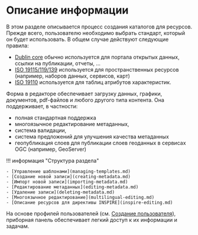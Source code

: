 # Описание информации

В этом разделе описывается процесс создания каталогов для ресурсов. Прежде всего, пользователю необходимо выбрать стандарт, который он будет использовать. В общем случае действуют следующие правила:

- [Dublin core](https://dublincore.org/) обычно используется для портала открытых данных, ссылки на публикации, отчеты, \...
- [ISO 19115/119/139](https://www.iso.org/iso/en/home/store/catalogue_tc/catalogue_detail.htm?csnumber=32557) используется для пространственных ресурсов (например, наборов данных, сервисов, карт)
- [ISO 19110](https://www.iso.org/iso/en/iso_catalogue/catalogue_tc/catalogue_detail.htm?csnumber=39965) используется для таблиц атрибутов характеристик.

Форма в редакторе обеспечивает загрузку данных, графики, документов, pdf-файлов и любого другого типа контента. Она поддерживает, в частности:

- полная стандартная поддержка
- многоязычное редактирование метаданных,
- система валидации,
- система предложений для улучшения качества метаданных
- геопубликация слоев для публикации слоев геоданных в сервисах OGC (например, GeoServer)

!!! информация "Структура раздела"

    - [Управление шаблонами](managing-templates.md)
    - [Создание новой записи](creating-metadata.md)
    - [Импорт новой записи](importing-metadata.md)
    - [Редактирование метаданных](editing-metadata.md)
    - [Удаление записи](deleting-metadata.md)
    - [Многоязычное редактирование](multilingual-editing.md)
    - [Описание ресурсов для директивы INSPIRE](inspire-editing.md)


На основе профилей пользователей (см. [Создание пользователя](../../administrator-guide/managing-users-and-groups/creating-user.md)), приборная панель обеспечивает легкий доступ к их информации и задачам.